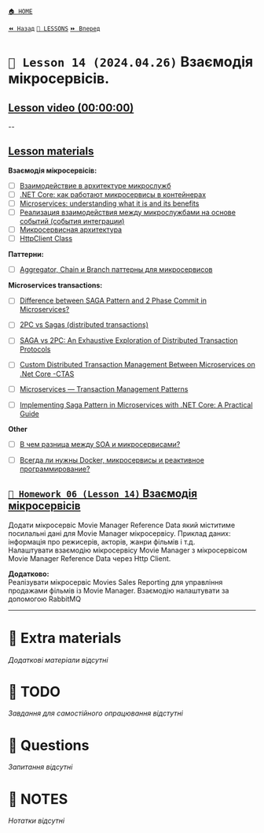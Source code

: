 [`🏠 HOME`](../../../README.md)  

[`⏪ Назад`](../13/README.md)  [`📗 LESSONS`](../../README.md)  [`⏩ Вперед`](../15/README.md)  

# `📗 Lesson 14 (2024.04.26)` Взаємодія мікросервісів.

## [Lesson video (00:00:00)]()

--

## [Lesson materials](https://lms.ithillel.ua/groups/65a65fe34c3a2d3372eef8ea/lessons/65a65fe44c3a2d3372eef978)

**Взаємодія мікросервісів:**

- [ ] [Взаимодействие в архитектуре микрослужб](https://learn.microsoft.com/ru-ru/dotnet/architecture/microservices/architect-microservice-container-applications/communication-in-microservice-architecture)  
- [ ] [.NET Core: как работают микросервисы в контейнерах](https://dou.ua/lenta/articles/microservices-net-core/)  
- [ ] [Microservices: understanding what it is and its benefits](https://www.atlassian.com/ru/microservices)  
- [ ] [Реализация взаимодействия между микрослужбами на основе событий (события интеграции)](https://learn.microsoft.com/ru-ru/dotnet/architecture/microservices/multi-container-microservice-net-applications/integration-event-based-microservice-communications)  
- [ ] [Микросервисная архитектура](https://www.atlassian.com/ru/microservices/microservices-architecture)  
- [ ] [HttpClient Class](https://learn.microsoft.com/en-us/dotnet/api/system.net.http.httpclient?view=net-8.0)  

**Паттерни:**
- [ ] [Aggregator, Chain и Branch паттерны для микросервисов](https://bool.dev/blog/detail/aggregator-chain-i-branch-patterny-dlya-mikroservisov)  

**Microservices transactions:**
- [ ] [Difference between SAGA Pattern and 2 Phase Commit in Microservices?](https://medium.com/javarevisited/difference-between-saga-pattern-and-2-phase-commit-in-microservices-e1d814e12a5a)  
- [ ] [2PC vs Sagas (distributed transactions)](https://stackoverflow.com/questions/48906817/2pc-vs-sagas-distributed-transactions)  
- [ ] [SAGA vs 2PC: An Exhaustive Exploration of Distributed Transaction Protocols](https://blog.stackademic.com/saga-vs-2pc-an-exhaustive-exploration-of-distributed-transaction-protocols-995e4d780d27)  
- [ ] [Custom Distributed Transaction Management Between Microservices on .Net Core -CTAS](https://borakasmer.medium.com/custom-transaction-management-between-microservices-on-net-core-ctas-1f0ecfa7e5e8)  

- [ ] [Microservices — Transaction Management Patterns](https://senoritadeveloper.medium.com/microservices-transaction-management-patterns-46ef2df9a9c4)  
- [ ] [Implementing Saga Pattern in Microservices with .NET Core: A Practical Guide](https://dev.to/yogini16/implementing-saga-pattern-in-microservices-with-net-core-a-practical-guide-5h54)  

**Other**
- [ ] [В чем разница между SOA и микросервисами?](https://aws.amazon.com/ru/compare/the-difference-between-soa-microservices/)  
- [ ] [Всегда ли нужны Docker, микросервисы и реактивное программирование?](https://www.dataart.team/ru/articles/vsegda-li-nuzhny-docker-mikroservisy-i-reaktivnoe-programmirovanie)  


## [`📕 Homework 06 (Lesson 14)`  Взаємодія мікросервісів](https://lms.ithillel.ua/groups/65a65fe34c3a2d3372eef8ea/homeworks/662943d5dd9d779bf6f65999)  
Додати мікросервіс Movie Manager Reference Data який міститиме посилальнi данi для Movie Manager мікросервісу. Приклад даних: інформація про режисерів, акторів, жанри фільмів і т.д.  
Налаштувати взаємодію мікросервісу Movie Manager з мікросервісом Movie Manager Reference Data через Http Client.

**Додатково:**  
Реалізувати мікросервіс Movies Sales Reporting для управління продажами фільмів із Movie Manager. Взаємодію налаштувати за допомогою RabbitMQ

---

# 📘 Extra materials

*Додаткові матеріали відсутні*

# 📘 TODO
*Завдання для самостійного опрацювання відстутні*

# 📘 Questions
*Запитання відсутні*

# 📘 NOTES
*Нотатки відсутні*